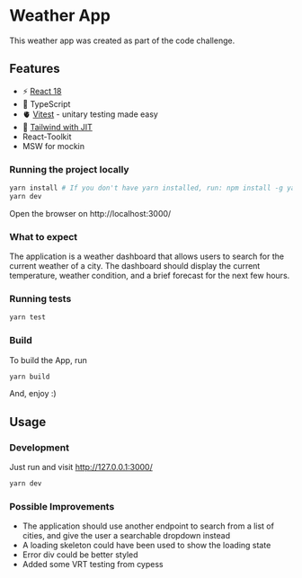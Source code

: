 # Weather App

This weather app was created as part of the code challenge.

## Features

- ⚡️ [React 18](https://beta.reactjs.org/)
- 🦾 TypeScript
- 🫀 [Vitest](https://vitest.dev/) - unitary testing made easy
- 🎨 [Tailwind with JIT](https://tailwindcss.com/)
- React-Toolkit
- MSW for mockin

### Running the project locally

```bash
yarn install # If you don't have yarn installed, run: npm install -g yarn
yarn dev
```

Open the browser on http://localhost:3000/

### What to expect

The application is a weather dashboard that allows users to search for the current weather of a city. The dashboard should display the current temperature, weather condition, and a brief forecast for the next few hours.

### Running tests

```bash
yarn test
```

### Build

To build the App, run

```bash
yarn build
```

And, enjoy :)

## Usage

### Development

Just run and visit http://127.0.0.1:3000/

```bash
yarn dev
```

### Possible Improvements

- The application should use another endpoint to search from a list of cities, and give the user a searchable dropdown instead
- A loading skeleton could have been used to show the loading state
- Error div could be better styled
- Added some VRT testing from cypess
